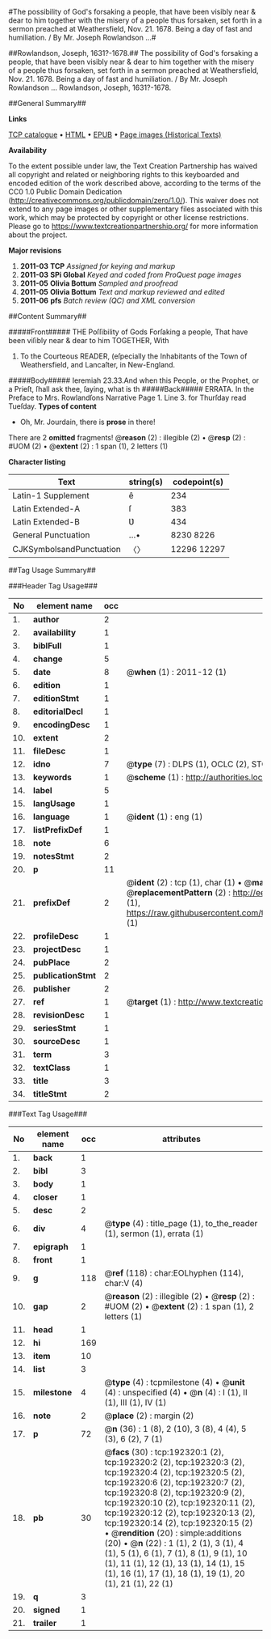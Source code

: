 #The possibility of God's forsaking a people, that have been visibly near & dear to him together with the misery of a people thus forsaken, set forth in a sermon preached at Weathersfield, Nov. 21. 1678. Being a day of fast and humiliation. / By Mr. Joseph Rowlandson ...#

##Rowlandson, Joseph, 1631?-1678.##
The possibility of God's forsaking a people, that have been visibly near & dear to him together with the misery of a people thus forsaken, set forth in a sermon preached at Weathersfield, Nov. 21. 1678. Being a day of fast and humiliation. / By Mr. Joseph Rowlandson ...
Rowlandson, Joseph, 1631?-1678.

##General Summary##

**Links**

[TCP catalogue](http://www.ota.ox.ac.uk/tcp/)  • 
[HTML](http://tei.it.ox.ac.uk/tcp/Texts-HTML/free/B09/B09905.html)  • 
[EPUB](http://tei.it.ox.ac.uk/tcp/Texts-EPUB/free/B09/B09905.epub) • 
[Page images (Historical Texts)](https://historicaltexts.jisc.ac.uk/eebo-124064263e)

**Availability**

To the extent possible under law, the Text Creation Partnership has waived all copyright and related or neighboring rights to this keyboarded and encoded edition of the work described above, according to the terms of the CC0 1.0 Public Domain Dedication (http://creativecommons.org/publicdomain/zero/1.0/). This waiver does not extend to any page images or other supplementary files associated with this work, which may be protected by copyright or other license restrictions. Please go to https://www.textcreationpartnership.org/ for more information about the project.

**Major revisions**

1. __2011-03__ __TCP__ *Assigned for keying and markup*
1. __2011-03__ __SPi Global__ *Keyed and coded from ProQuest page images*
1. __2011-05__ __Olivia Bottum__ *Sampled and proofread*
1. __2011-05__ __Olivia Bottum__ *Text and markup reviewed and edited*
1. __2011-06__ __pfs__ *Batch review (QC) and XML conversion*

##Content Summary##

#####Front#####
THE Poſſibility of Gods Forſaking a people, That have been viſibly near & dear to him TOGETHER, With
1. To the Courteous READER, (eſpecially the Inhabitants of the Town of Weathersfield, and Lancaſter, in New-England.

#####Body#####
Ieremiah 23.33.And when this People, or the Prophet, or a Prieſt, ſhall ask thee, ſaying, what is th
#####Back#####
ERRATA. In the Preface to Mrs. Rowlandſons Narrative Page 1. Line 3. for Thurſday read Tueſday.
**Types of content**

  * Oh, Mr. Jourdain, there is **prose** in there!

There are 2 **omitted** fragments! 
 @__reason__ (2) : illegible (2)  •  @__resp__ (2) : #UOM (2)  •  @__extent__ (2) : 1 span (1), 2 letters (1)

**Character listing**


|Text|string(s)|codepoint(s)|
|---|---|---|
|Latin-1 Supplement|ê|234|
|Latin Extended-A|ſ|383|
|Latin Extended-B|Ʋ|434|
|General Punctuation|…•|8230 8226|
|CJKSymbolsandPunctuation|〈〉|12296 12297|

##Tag Usage Summary##

###Header Tag Usage###

|No|element name|occ|attributes|
|---|---|---|---|
|1.|__author__|2||
|2.|__availability__|1||
|3.|__biblFull__|1||
|4.|__change__|5||
|5.|__date__|8| @__when__ (1) : 2011-12 (1)|
|6.|__edition__|1||
|7.|__editionStmt__|1||
|8.|__editorialDecl__|1||
|9.|__encodingDesc__|1||
|10.|__extent__|2||
|11.|__fileDesc__|1||
|12.|__idno__|7| @__type__ (7) : DLPS (1), OCLC (2), STC (2), EEBO-CITATION (1), VID (1)|
|13.|__keywords__|1| @__scheme__ (1) : http://authorities.loc.gov/ (1)|
|14.|__label__|5||
|15.|__langUsage__|1||
|16.|__language__|1| @__ident__ (1) : eng (1)|
|17.|__listPrefixDef__|1||
|18.|__note__|6||
|19.|__notesStmt__|2||
|20.|__p__|11||
|21.|__prefixDef__|2| @__ident__ (2) : tcp (1), char (1)  •  @__matchPattern__ (2) : ([0-9\-]+):([0-9IVX]+) (1), (.+) (1)  •  @__replacementPattern__ (2) : http://eebo.chadwyck.com/downloadtiff?vid=$1&page=$2 (1), https://raw.githubusercontent.com/textcreationpartnership/Texts/master/tcpchars.xml#$1 (1)|
|22.|__profileDesc__|1||
|23.|__projectDesc__|1||
|24.|__pubPlace__|2||
|25.|__publicationStmt__|2||
|26.|__publisher__|2||
|27.|__ref__|1| @__target__ (1) : http://www.textcreationpartnership.org/docs/. (1)|
|28.|__revisionDesc__|1||
|29.|__seriesStmt__|1||
|30.|__sourceDesc__|1||
|31.|__term__|3||
|32.|__textClass__|1||
|33.|__title__|3||
|34.|__titleStmt__|2||


###Text Tag Usage###

|No|element name|occ|attributes|
|---|---|---|---|
|1.|__back__|1||
|2.|__bibl__|3||
|3.|__body__|1||
|4.|__closer__|1||
|5.|__desc__|2||
|6.|__div__|4| @__type__ (4) : title_page (1), to_the_reader (1), sermon (1), errata (1)|
|7.|__epigraph__|1||
|8.|__front__|1||
|9.|__g__|118| @__ref__ (118) : char:EOLhyphen (114), char:V (4)|
|10.|__gap__|2| @__reason__ (2) : illegible (2)  •  @__resp__ (2) : #UOM (2)  •  @__extent__ (2) : 1 span (1), 2 letters (1)|
|11.|__head__|1||
|12.|__hi__|169||
|13.|__item__|10||
|14.|__list__|3||
|15.|__milestone__|4| @__type__ (4) : tcpmilestone (4)  •  @__unit__ (4) : unspecified (4)  •  @__n__ (4) : I (1), II (1), III (1), IV (1)|
|16.|__note__|2| @__place__ (2) : margin (2)|
|17.|__p__|72| @__n__ (36) : 1 (8), 2 (10), 3 (8), 4 (4), 5 (3), 6 (2), 7 (1)|
|18.|__pb__|30| @__facs__ (30) : tcp:192320:1 (2), tcp:192320:2 (2), tcp:192320:3 (2), tcp:192320:4 (2), tcp:192320:5 (2), tcp:192320:6 (2), tcp:192320:7 (2), tcp:192320:8 (2), tcp:192320:9 (2), tcp:192320:10 (2), tcp:192320:11 (2), tcp:192320:12 (2), tcp:192320:13 (2), tcp:192320:14 (2), tcp:192320:15 (2)  •  @__rendition__ (20) : simple:additions (20)  •  @__n__ (22) : 1 (1), 2 (1), 3 (1), 4 (1), 5 (1), 6 (1), 7 (1), 8 (1), 9 (1), 10 (1), 11 (1), 12 (1), 13 (1), 14 (1), 15 (1), 16 (1), 17 (1), 18 (1), 19 (1), 20 (1), 21 (1), 22 (1)|
|19.|__q__|3||
|20.|__signed__|1||
|21.|__trailer__|1||
